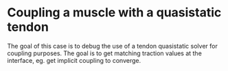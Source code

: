 # Coupling a muscle with a quasistatic tendon

The goal of this case is to debug the use of a tendon quasistatic solver for coupling purposes. The goal is to get matching traction values at the interface, eg. get implicit coupling to converge. 